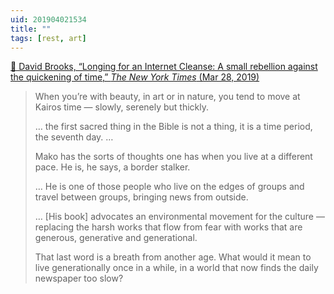 ```yaml
---
uid: 201904021534  
title: ""  
tags: [rest, art]
---
```


[📌 David Brooks, “Longing for an Internet Cleanse: A small rebellion against the quickening of time,” *The New York Times* (Mar 28, 2019)](https://www.nytimes.com/2019/03/28/opinion/internet-cleanse.html)

> When you’re with beauty, in art or in nature, you tend to move at Kairos time — slowly, serenely but thickly.
> 
> … the first sacred thing in the Bible is not a thing, it is a time period, the seventh day. …
> 
> Mako has the sorts of thoughts one has when you live at a different pace. He is, he says, a border stalker.
> 
> … He is one of those people who live on the edges of groups and travel between groups, bringing news from outside.
> 
> … [His book] advocates an environmental movement for the culture — replacing the harsh works that flow from fear with works that are generous, generative and generational.
> 
> That last word is a breath from another age. What would it mean to live generationally once in a while, in a world that now finds the daily newspaper too slow?
